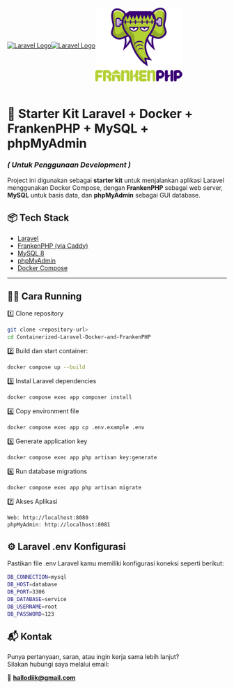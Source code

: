 <div style="display:flex; justify-content:start; align-items:center">
<p align="center"><a href="https://laravel.com" target="_blank"><img src="https://raw.githubusercontent.com/laravel/art/master/logo-lockup/5%20SVG/2%20CMYK/1%20Full%20Color/laravel-logolockup-cmyk-red.svg" width="400" alt="Laravel Logo"></a></p>
<p align="center"><a href="https://www.docker.com/" target="_blank"><img src="https://upload.wikimedia.org/wikipedia/commons/4/4e/Docker_%28container_engine%29_logo.svg" width="350" alt="Laravel Logo"></a></p>
<p align="center"><a href="https://frankenphp.dev/" target="_blank"><img src="https://raw.githubusercontent.com/dunglas/frankenphp/main/frankenphp.png" width="200" alt="Laravel Logo"></a></p>
</div>


# 🚀 Starter Kit Laravel + Docker + FrankenPHP + MySQL + phpMyAdmin

### ***( Untuk Penggunaan Development )***
Project ini digunakan sebagai **starter kit** untuk menjalankan aplikasi Laravel menggunakan Docker Compose, dengan **FrankenPHP** sebagai web server, **MySQL** untuk basis data, dan **phpMyAdmin** sebagai GUI database. 


## 📦 Tech Stack

- [Laravel](https://laravel.com/)
- [FrankenPHP (via Caddy)](https://frankenphp.dev/)
- [MySQL 8](https://hub.docker.com/_/mysql)
- [phpMyAdmin](https://hub.docker.com/r/phpmyadmin/phpmyadmin)
- [Docker Compose](https://docs.docker.com/compose/)

---

## 🧑‍💻 Cara Running

1️⃣ Clone repository
```bash
git clone <repository-url>
cd Containerized-Laravel-Docker-and-FrankenPHP
```

2️⃣ Build dan start container: 
```bash
docker compose up --build
```

3️⃣ Instal Laravel dependencies
```bash
docker compose exec app composer install
```

4️⃣ Copy environment file
```bash
docker compose exec app cp .env.example .env
```

5️⃣ Generate application key
```bash
docker compose exec app php artisan key:generate
```

6️⃣ Run database migrations
```zsh
docker compose exec app php artisan migrate
```

7️⃣ Akses Aplikasi
```bash
Web: http://localhost:8080
phpMyAdmin: http://localhost:8081
```
## ⚙️ Laravel .env Konfigurasi
Pastikan file .env Laravel kamu memiliki konfigurasi koneksi seperti berikut:
```bash
DB_CONNECTION=mysql
DB_HOST=database
DB_PORT=3306
DB_DATABASE=service
DB_USERNAME=root
DB_PASSWORD=123
```
## 📬 Kontak

Punya pertanyaan, saran, atau ingin kerja sama lebih lanjut?  
Silakan hubungi saya melalui email:

📧 **hallodiik@gmail.com**

